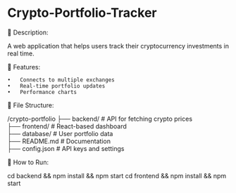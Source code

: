 # Crypto-Portfolio-Tracker

📌 Description:

A web application that helps users track their cryptocurrency investments in real time.

📜 Features:

	•	Connects to multiple exchanges
	•	Real-time portfolio updates
	•	Performance charts

📂 File Structure:

/crypto-portfolio
 ├── backend/        # API for fetching crypto prices  
 ├── frontend/       # React-based dashboard  
 ├── database/       # User portfolio data  
 ├── README.md       # Documentation  
 ├── config.json     # API keys and settings  
 
🚀 How to Run:

cd backend && npm install && npm start
cd frontend && npm install && npm start
